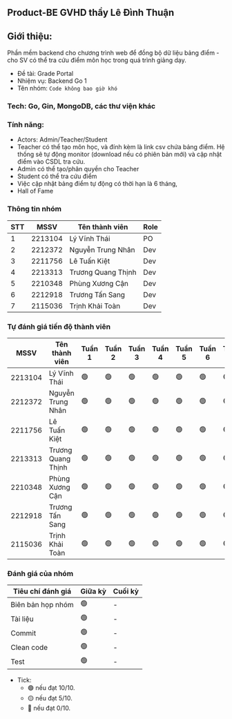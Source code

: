 ## Product-BE GVHD thầy Lê Đình Thuận

## Giới thiệu:
Phần mềm backend cho chương trình web để đồng bộ dữ liệu bảng điểm - cho SV có thể tra cứu điểm môn học trong quá trình giảng dạy. 

- Đề tài: Grade Portal
- Nhiệm vụ: Backend Go 1
- Tên nhóm: `Code không bao giờ khó`

### Tech: Go, Gin, MongoDB, các thư viện khác

### Tính năng:
- Actors: Admin/Teacher/Student
- Teacher có thể tạo môn học, và đính kèm là link csv chứa bảng điểm. Hệ thống sẽ tự động monitor (download nếu có phiên bản mới) và cập nhật điểm vào CSDL tra cứu.
- Admin có thể tạo/phân quyền cho Teacher
- Student có thể tra cứu điểm
- Việc cập nhật bảng điểm tự động có thời hạn là 6 tháng,
- Hall of Fame

### Thông tin nhóm
|STT | MSSV    | Tên thành viên      | Role | 
|----|---------|---------------------|------|
|1   | 2213104 | Lý Vĩnh Thái        | PO   |
|2   | 2212372 | Nguyễn Trung Nhân   | Dev  |
|3   | 2211756 | Lê Tuấn Kiệt        | Dev  |
|4   | 2213313 | Trương Quang Thịnh  | Dev  |
|5   | 2210348 | Phùng Xương Cận     | Dev  |
|6   | 2212918 | Trương Tấn Sang     | Dev  |
|7   | 2115036 | Trịnh Khải Toàn     | Dev  |

### Tự đánh giá tiến độ thành viên

|MSSV    | Tên thành viên      | Tuần 1 | Tuần 2 | Tuần 3 | Tuần 4 |  Tuần 5 | Tuần 6 | Tuần 7 | Tuần 8 |
|--------|---------------------|--------|--------|--------|--------|---------|--------|--------|--------|
|2213104 | Lý Vĩnh Thái        | 🟢    |🟢      |🟢     |🟢       |🟢        |🟢       |🟢       |🟢       |
|2212372 | Nguyễn Trung Nhân   | 🟢    |🟢      |🟢     |🟢       |🟢        |🟢       |🟢       |🟢       |
|2211756 | Lê Tuấn Kiệt        | 🟢    |🟢      |🟢     |🟢       |🟢        |🟢       |🟢       |🟢       |
|2213313 | Trương Quang Thịnh  | 🟢    |🟢      |🟢     |🟢       |🟢        |🟢       |🟢       |🟢       |
|2210348 | Phùng Xương Cận     | 🟢    |🟢      |🟢     |🟢       |🟢        |🟢       |🟢       |🟢       |
|2212918 | Trương Tấn Sang     | 🟢    |🟢      |🟢     |🟢       |🟢        |🟢       |🟢       |🟢       |
|2115036 | Trịnh Khải Toàn     | 🟢    |🟢      |🟢     |🟢       |🟢        |🟢       |🟢       |🟢       |

### Đánh giá của nhóm

|Tiêu chí đánh giá | Giữa kỳ | Cuối kỳ |
|------------------|---------|---------|
| Biên bản họp nhóm|🟢        |-        |
| Tài liệu         |🟢        |-        |
| Commit           |🟢        |-        |
| Clean code       |🟢        |-        |
| Test             |🟢        |-        |

 - Tick: 
    - 🟢 nếu đạt 10/10.
    - 🟡 nếu đạt 5/10.
    - 🔴 nếu đạt 0/10.